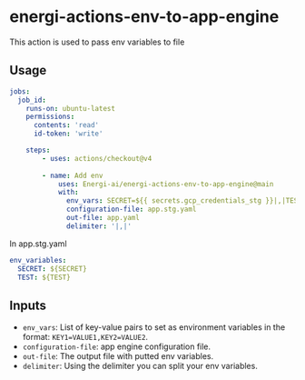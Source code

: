 # energi-actions-env-to-app-engine

This action is used to pass env variables to file

## Usage

```yaml
jobs:
  job_id:
    runs-on: ubuntu-latest
    permissions:
      contents: 'read'
      id-token: 'write'

    steps:
        - uses: actions/checkout@v4
    
        - name: Add env
            uses: Energi-ai/energi-actions-env-to-app-engine@main
            with:
              env_vars: SECRET=${{ secrets.gcp_credentials_stg }}|,|TEST=test
              configuration-file: app.stg.yaml
              out-file: app.yaml
              delimiter: '|,|'
```

In app.stg.yaml

```yaml
env_variables:
  SECRET: ${SECRET}
  TEST: ${TEST}
```
## Inputs
- `env_vars`: List of key-value pairs to set as environment variables in the format: `KEY1=VALUE1,KEY2=VALUE2`.
- `configuration-file`: app engine configuration file.
- `out-file`: The output file with putted env variables.
- `delimiter`: Using the delimiter you can split your env variables.
